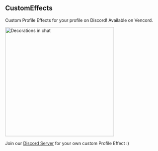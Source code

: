 ## CustomEffects

Custom Profile Effects for your profile on Discord!
Available on Vencord.

<img src="/assets/vencord/chat.png" alt="Decorations in chat" width="350">

Join our [Discord Server](https://discord.gg/) for your own custom Profile Effect :)
